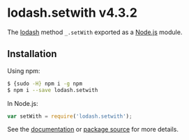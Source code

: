 # lodash.setwith v4.3.2

The [lodash](https://lodash.com/) method `_.setWith` exported as a [Node.js](https://nodejs.org/) module.

## Installation

Using npm:
```bash
$ {sudo -H} npm i -g npm
$ npm i --save lodash.setwith
```

In Node.js:
```js
var setWith = require('lodash.setwith');
```

See the [documentation](https://lodash.com/docs#setWith) or [package source](https://github.com/lodash/lodash/blob/4.3.2-npm-packages/lodash.setwith) for more details.
